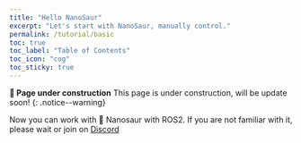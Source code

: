 ```yaml
---
title: "Hello NanoSaur"
excerpt: "Let's start with NanoSaur, manually control."
permalink: /tutorial/basic
toc: true
toc_label: "Table of Contents"
toc_icon: "cog"
toc_sticky: true
---
```


**:construction: Page under construction** This page is under construction, will be update soon!
{: .notice--warning}

Now you can work with 🦕 Nanosaur with ROS2. If you are not familiar with it, please wait or join on [Discord](https://discord.gg/NSrC52P5mw)